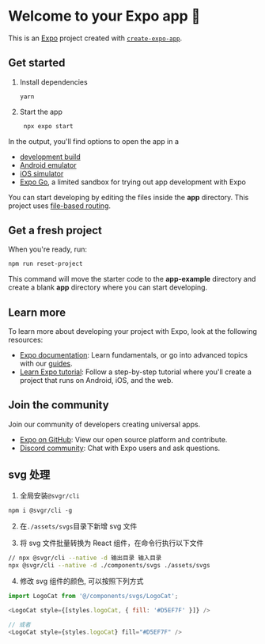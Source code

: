 # Welcome to your Expo app 👋

This is an [Expo](https://expo.dev) project created with [`create-expo-app`](https://www.npmjs.com/package/create-expo-app).

## Get started

1. Install dependencies

   ```bash
   yarn
   ```

2. Start the app

   ```bash
    npx expo start 
   ```

In the output, you'll find options to open the app in a

- [development build](https://docs.expo.dev/develop/development-builds/introduction/)
- [Android emulator](https://docs.expo.dev/workflow/android-studio-emulator/)
- [iOS simulator](https://docs.expo.dev/workflow/ios-simulator/)
- [Expo Go](https://expo.dev/go), a limited sandbox for trying out app development with Expo

You can start developing by editing the files inside the **app** directory. This project uses [file-based routing](https://docs.expo.dev/router/introduction).

## Get a fresh project

When you're ready, run:

```bash
npm run reset-project
```

This command will move the starter code to the **app-example** directory and create a blank **app** directory where you can start developing.

## Learn more

To learn more about developing your project with Expo, look at the following resources:

- [Expo documentation](https://docs.expo.dev/): Learn fundamentals, or go into advanced topics with our [guides](https://docs.expo.dev/guides).
- [Learn Expo tutorial](https://docs.expo.dev/tutorial/introduction/): Follow a step-by-step tutorial where you'll create a project that runs on Android, iOS, and the web.

## Join the community

Join our community of developers creating universal apps.

- [Expo on GitHub](https://github.com/expo/expo): View our open source platform and contribute.
- [Discord community](https://chat.expo.dev): Chat with Expo users and ask questions.

## svg 处理

1. 全局安装`@svgr/cli`

```
npm i @svgr/cli -g
```

2. 在`./assets/svgs`目录下新增 svg 文件

3. 将 svg 文件批量转换为 React 组件，在命令行执行以下文件

```bash
// npx @svgr/cli --native -d 输出目录 输入目录
npx @svgr/cli --native -d ./components/svgs ./assets/svgs
```

4. 修改 svg 组件的颜色, 可以按照下列方式

```js
import LogoCat from '@/components/svgs/LogoCat';

<LogoCat style={[styles.logoCat, { fill: '#D5EF7F' }]} />

// 或者
<LogoCat style={styles.logoCat} fill="#D5EF7F" />

```
